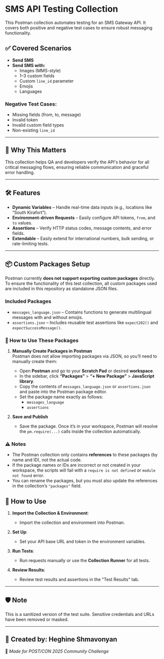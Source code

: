 # SMS API Testing Collection

This Postman collection automates testing for an SMS Gateway API. It covers both positive and negative test cases to ensure robust messaging functionality.

## ✅ Covered Scenarios

- **Send SMS**
- **Send SMS with:**
  - Images (MMS-style)
  - 1–3 custom fields
  - Custom `line_id` parameter
  - Emojis
  - Languages

### Negative Test Cases:

- Missing fields (from, to, message)
- Invalid token
- Invalid custom field types
- Non-existing `line_id`

---

## 🧠 Why This Matters

This collection helps QA and developers verify the API's behavior for all critical messaging flows, ensuring reliable communication and graceful error handling.

---

## 🛠️ Features

- **Dynamic Variables** – Handle real-time data inputs (e.g., locations like “South Kirafort”).
- **Environment-driven Requests** – Easily configure API tokens, `from`, and `to` values.
- **Assertions** – Verify HTTP status codes, message contents, and error fields.
- **Extendable** – Easily extend for international numbers, bulk sending, or rate-limiting tests.

---
## 📦 Custom Packages Setup

Postman currently **does not support exporting custom packages** directly. To ensure the functionality of this test collection, all custom packages used are included in this repository as standalone JSON files.

### Included Packages

- `messages_language.json` – Contains functions to generate multilingual messages with and without emojis.
- `assertions.json` – Includes reusable test assertions like `expect202()` and `expectSuccessMessage()`.

### 🧰 How to Use These Packages

1. **Manually Create Packages in Postman**  
   Postman does not allow importing packages via JSON, so you’ll need to manually create them:

   - Open **Postman** and go to your **Scratch Pad** or desired **workspace**.
   - In the sidebar, click **“Packages”** > **“+ New Package”** > **JavaScript library**.
   - Copy the contents of `messages_language.json` or `assertions.json` and paste into the Postman package editor.
   - Set the package name exactly as follows:
     - `messages_language`
     - `assertions`

2. **Save and Publish**  
   - Save the package. Once it’s in your workspace, Postman will resolve the `pm.require(...)` calls inside the collection automatically.

### ⚠️ Notes

- The Postman collection only contains **references** to these packages (by name and ID), not the actual code.
- If the package names or IDs are incorrect or not created in your workspace, the scripts will fail with a `require is not defined` or `module not found` error.
- You can rename the packages, but you must also update the references in the collection’s `"packages"` field.


## 🚀 How to Use

1. **Import the Collection & Environment**: 
   - Import the collection and environment into Postman.

2. **Set Up**:
   - Set your API base URL and token in the environment variables.

3. **Run Tests**:
   - Run requests manually or use the **Collection Runner** for all tests.

4. **Review Results**:
   - Review test results and assertions in the "Test Results" tab.

---

## 🛡️ Note

This is a sanitized version of the test suite. Sensitive credentials and URLs have been removed or masked.

---

## 👤 Created by: Heghine Shmavonyan

🔧 _Made for POST/CON 2025 Community Challenge_
